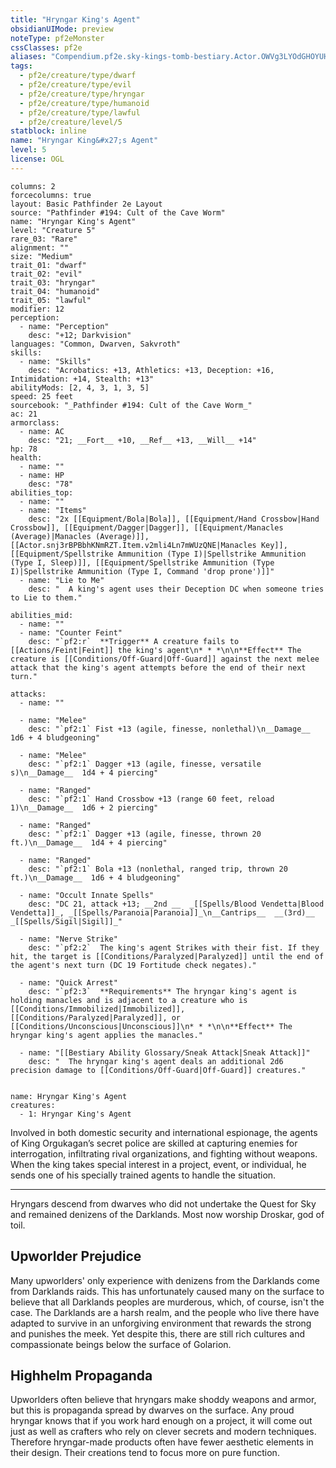 ```yaml
---
title: "Hryngar King's Agent"
obsidianUIMode: preview
noteType: pf2eMonster
cssClasses: pf2e
aliases: "Compendium.pf2e.sky-kings-tomb-bestiary.Actor.OWVg3LYOdGHOYUHt" 
tags:
  - pf2e/creature/type/dwarf
  - pf2e/creature/type/evil
  - pf2e/creature/type/hryngar
  - pf2e/creature/type/humanoid
  - pf2e/creature/type/lawful
  - pf2e/creature/level/5
statblock: inline
name: "Hryngar King&#x27;s Agent"
level: 5
license: OGL
---
```


```statblock
columns: 2
forcecolumns: true
layout: Basic Pathfinder 2e Layout
source: "Pathfinder #194: Cult of the Cave Worm"
name: "Hryngar King's Agent"
level: "Creature 5"
rare_03: "Rare"
alignment: ""
size: "Medium"
trait_01: "dwarf"
trait_02: "evil"
trait_03: "hryngar"
trait_04: "humanoid"
trait_05: "lawful"
modifier: 12
perception:
  - name: "Perception"
    desc: "+12; Darkvision"
languages: "Common, Dwarven, Sakvroth"
skills:
  - name: "Skills"
    desc: "Acrobatics: +13, Athletics: +13, Deception: +16, Intimidation: +14, Stealth: +13"
abilityMods: [2, 4, 3, 1, 3, 5]
speed: 25 feet
sourcebook: "_Pathfinder #194: Cult of the Cave Worm_"
ac: 21
armorclass:
  - name: AC
    desc: "21; __Fort__ +10, __Ref__ +13, __Will__ +14"
hp: 78
health:
  - name: ""
  - name: HP
    desc: "78"
abilities_top:
  - name: ""
  - name: "Items"
    desc: "2x [[Equipment/Bola|Bola]], [[Equipment/Hand Crossbow|Hand Crossbow]], [[Equipment/Dagger|Dagger]], [[Equipment/Manacles (Average)|Manacles (Average)]], [[Actor.snj3rBPBbhKNmRZT.Item.v2mli4Ln7mWUzQNE|Manacles Key]], [[Equipment/Spellstrike Ammunition (Type I)|Spellstrike Ammunition (Type I, Sleep)]], [[Equipment/Spellstrike Ammunition (Type I)|Spellstrike Ammunition (Type I, Command 'drop prone')]]"
  - name: "Lie to Me"
    desc: "  A king's agent uses their Deception DC when someone tries to Lie to them."

abilities_mid:
  - name: ""
  - name: "Counter Feint"
    desc: "`pf2:r`  **Trigger** A creature fails to [[Actions/Feint|Feint]] the king's agent\n* * *\n\n**Effect** The creature is [[Conditions/Off-Guard|Off-Guard]] against the next melee attack that the king's agent attempts before the end of their next turn."

attacks:
  - name: ""

  - name: "Melee"
    desc: "`pf2:1` Fist +13 (agile, finesse, nonlethal)\n__Damage__  1d6 + 4 bludgeoning"

  - name: "Melee"
    desc: "`pf2:1` Dagger +13 (agile, finesse, versatile s)\n__Damage__  1d4 + 4 piercing"

  - name: "Ranged"
    desc: "`pf2:1` Hand Crossbow +13 (range 60 feet, reload 1)\n__Damage__  1d6 + 2 piercing"

  - name: "Ranged"
    desc: "`pf2:1` Dagger +13 (agile, finesse, thrown 20 ft.)\n__Damage__  1d4 + 4 piercing"

  - name: "Ranged"
    desc: "`pf2:1` Bola +13 (nonlethal, ranged trip, thrown 20 ft.)\n__Damage__  1d6 + 4 bludgeoning"

  - name: "Occult Innate Spells"
    desc: "DC 21, attack +13; __2nd __  _[[Spells/Blood Vendetta|Blood Vendetta]]_, _[[Spells/Paranoia|Paranoia]]_\n__Cantrips__  __(3rd)__ _[[Spells/Sigil|Sigil]]_"

  - name: "Nerve Strike"
    desc: "`pf2:2`  The king's agent Strikes with their fist. If they hit, the target is [[Conditions/Paralyzed|Paralyzed]] until the end of the agent's next turn (DC 19 Fortitude check negates)."

  - name: "Quick Arrest"
    desc: "`pf2:3`  **Requirements** The hryngar king's agent is holding manacles and is adjacent to a creature who is [[Conditions/Immobilized|Immobilized]], [[Conditions/Paralyzed|Paralyzed]], or [[Conditions/Unconscious|Unconscious]]\n* * *\n\n**Effect** The hryngar king's agent applies the manacles."

  - name: "[[Bestiary Ability Glossary/Sneak Attack|Sneak Attack]]"
    desc: "  The hryngar king's agent deals an additional 2d6 precision damage to [[Conditions/Off-Guard|Off-Guard]] creatures."
 
```

```encounter-table
name: Hryngar King's Agent
creatures:
  - 1: Hryngar King's Agent
```



Involved in both domestic security and international espionage, the agents of King Orgukagan’s secret police are skilled at capturing enemies for interrogation, infiltrating rival organizations, and fighting without weapons. When the king takes special interest in a project, event, or individual, he sends one of his specially trained agents to handle the situation.

* * *

Hryngars descend from dwarves who did not undertake the Quest for Sky and remained denizens of the Darklands. Most now worship Droskar, god of toil.

## Upworlder Prejudice

Many upworlders' only experience with denizens from the Darklands come from Darklands raids. This has unfortunately caused many on the surface to believe that all Darklands peoples are murderous, which, of course, isn't the case. The Darklands are a harsh realm, and the people who live there have adapted to survive in an unforgiving environment that rewards the strong and punishes the meek. Yet despite this, there are still rich cultures and compassionate beings below the surface of Golarion.

## Highhelm Propaganda

Upworlders often believe that hryngars make shoddy weapons and armor, but this is propaganda spread by dwarves on the surface. Any proud hryngar knows that if you work hard enough on a project, it will come out just as well as crafters who rely on clever secrets and modern techniques. Therefore hryngar-made products often have fewer aesthetic elements in their design. Their creations tend to focus more on pure function.
